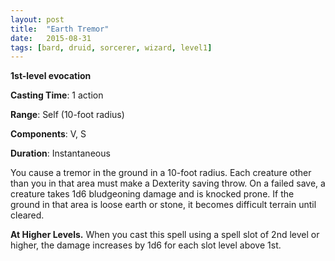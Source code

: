 ```yaml
---
layout: post
title:  "Earth Tremor"
date:   2015-08-31
tags: [bard, druid, sorcerer, wizard, level1]
---
```


**1st-level evocation**

**Casting Time**: 1 action

**Range**: Self (10-foot radius)

**Components**: V, S

**Duration**: Instantaneous

You cause a tremor in the ground in a 10-foot radius. Each creature other than you in that area must make a Dexterity saving throw. On a failed save, a creature takes 1d6 bludgeoning damage and is knocked prone. If the ground in that area is loose earth or stone, it becomes difficult terrain until cleared.

**At Higher Levels.** When you cast this spell using a spell slot of 2nd level or higher, the damage increases by 1d6 for each slot level above 1st.
